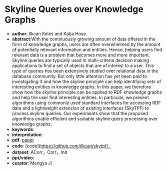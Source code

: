 # Skyline Queries over Knowledge Graphs
- **author**: Ilkcan Keles and Katja Hose.
- **abstract**:With the continuously growing amount of data offered in the form of knowledge graphs, users are often overwhelmed by the amount of potentially relevant information and entities. Hence, helping users find relevant data is a problem that becomes more and more important. Skyline queries are typically used in multi-criteria decision making applications to find a set of objects that are of interest to a user. This type of queries has been extensively studied over relational data in the database community. But only little attention has yet been paid to investigating if and how the skyline principle can help identifying sets of interesting entities in knowledge graphs. In this paper, we therefore show how the skyline principle can be applied to RDF knowledge graphs and help the user find interesting entities. In particular, we present algorithms using commonly used standard interfaces for accessing RDF data and a lightweight extension of existing interfaces (SkyTPF) to process skyline queries. Our experiments show that the proposed algorithms enable efficient and scalable skyline query processing over knowledge graphs.
- **keywords**:  
- **interpretation**: []()
- **pdf**: [paper](https://link.springer.com/chapter/10.1007/978-3-030-30793-6_17)
- **code**: [code](https://github.com/ilkcan/skytpf）
- **dataset**:   ACorr，Corr，Ind
- **ppt/video**:
- **curator**: Mengya Ji
